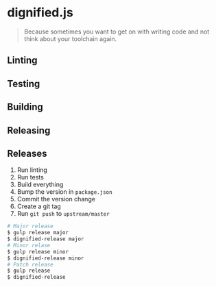 # dignified.js

> Because sometimes you want to get on with writing code and not
> think about your toolchain again.


## Linting

## Testing

## Building

## Releasing


## Releases

1. Run linting
2. Run tests
3. Build everything
4. Bump the version in `package.json`
5. Commit the version change
6. Create a git tag
7. Run `git push` to `upstream/master`

```bash
# Major release
$ gulp release major
$ dignified-release major
# Minor relase
$ gulp release minor
$ dignified-release minor
# Patch release
$ gulp release
$ dignified-release
```
